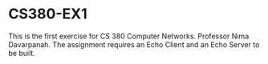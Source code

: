 # CS380-EX1

This is the first exercise for CS 380 Computer Networks. Professor Nima Davarpanah. The assignment requires an Echo Client and an Echo Server to be built. 
